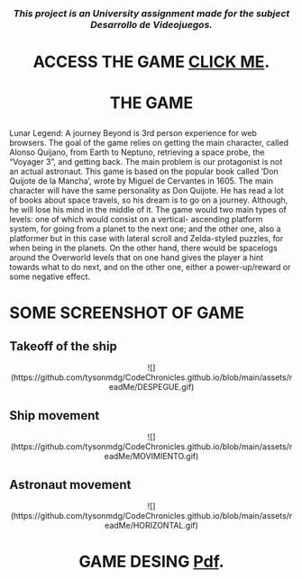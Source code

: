 
### <p align="center"> *This project is an University assignment made for the subject Desarrollo de Videojuegos.* </p>

# <p align="center"> ACCESS THE GAME [CLICK ME](https://tysonmdg.github.io/CodeChronicles.github.io/Index.html). </p>

# <p align="center"> THE GAME </p>
Lunar Legend: A journey Beyond is 3rd person experience for web browsers. The
goal of the game relies on getting the main character, called Alonso Quijano, from Earth
to Neptuno, retrieving a space probe, the “Voyager 3”, and getting back. The main
problem is our protagonist is not an actual astronaut.
This game is based on the popular book called ’Don Quijote de la Mancha’, wrote by
Miguel de Cervantes in 1605. The main character will have the same personality as Don
Quijote. He has read a lot of books about space travels, so his dream is to go on a journey.
Although, he will lose his mind in the middle of it.
The game would two main types of levels: one of which would consist on a vertical-
ascending platform system, for going from a planet to the next one; and the other one,
also a platformer but in this case with lateral scroll and Zelda-styled puzzles, for when
being in the planets.
On the other hand, there would be spacelogs around the Overworld levels that on one
hand gives the player a hint towards what to do next, and on the other one, either a
power-up/reward or some negative effect.

# SOME SCREENSHOT OF GAME

## Takeoff of the ship
<p align="center">
![](https://github.com/tysonmdg/CodeChronicles.github.io/blob/main/assets/readMe/DESPEGUE.gif)
 </p>

## Ship movement
<p align="center">
![](https://github.com/tysonmdg/CodeChronicles.github.io/blob/main/assets/readMe/MOVIMIENTO.gif)
  </p>

## Astronaut movement
<p align="center">
![](https://github.com/tysonmdg/CodeChronicles.github.io/blob/main/assets/readMe/HORIZONTAL.gif)
  </p>

# <p align="center">GAME DESING [Pdf](https://github.com/tysonmdg/CodeChronicles.github.io/blob/main/assets/readMe/Memoria_DVI.pdf).</p>
